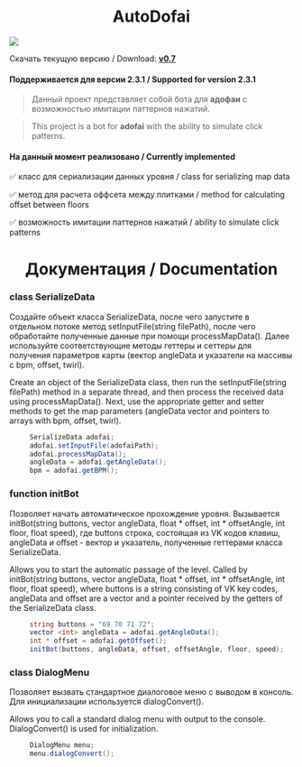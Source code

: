 <h1 align="center"> AutoDofai </h1>

<img src="https://i.imgur.com/0Wy0Djx.png"></img>

Скачать текущую версию / Download: [__v0.7__](https://github.com/vSEK1RO/AutoDofai/releases/download/v0.7/AutoDofai_v0.7.rar)

#### Поддерживается для версии 2.3.1 / Supported for version 2.3.1

>Данный проект представляет собой бота для __адофаи__ с возможностью имитации паттернов нажатий.

>This project is a bot for __adofai__ with the ability to simulate click patterns.

#### На данный момент реализовано / Currently implemented

:white_check_mark: класс для сериализации данных уровня / class for serializing map data

:white_check_mark: метод для расчета оффсета между плитками / method for calculating offset between floors

:white_check_mark: возможность имитации паттернов нажатий / ability to simulate click patterns

<h1 align="center"> Документация / Documentation </h1>

### class SerializeData

Создайте объект класса SerializeData, после чего запустите в отдельном потоке метод setInputFile(string filePath), после чего обработайте полученные данные при помощи processMapData().
Далее используйте соответствующие методы геттеры и сеттеры для получения параметров карты (вектор angleData и указатели на массивы с bpm, offset, twirl).

Create an object of the SerializeData class, then run the setInputFile(string filePath) method in a separate thread, and then process the received data using processMapData().
Next, use the appropriate getter and setter methods to get the map parameters (angleData vector and pointers to arrays with bpm, offset, twirl).
     
```c#
     SerializeData adofai;
     adofai.setInputFile(adofaiPath);
     adofai.processMapData();
     angleData = adofai.getAngleData();
     bpm = adofai.getBPM();
```

### function initBot

Позволяет начать автоматическое прохождение уровня. Вызывается initBot(string buttons, vector <int> angleData, float * offset, int * offsetAngle, int floor, float speed), где buttons строка, состоящая из VK кодов клавиш, angleData и offset - вектор и указатель, полученные геттерами класса SerializeData.

Allows you to start the automatic passage of the level. Called by initBot(string buttons, vector <int> angleData, float * offset, int * offsetAngle, int floor, float speed), where buttons is a string consisting of VK key codes, angleData and offset are a vector and a pointer received by the getters of the SerializeData class.

```c#
     string buttons = "69 70 71 72";
     vector <int> angleData = adofai.getAngleData();
     int * offset = adofai.getOffset();
     initBot(buttons, angleData, offset, offsetAngle, floor, speed); 
```

### class DialogMenu

Позволяет вызвать стандартное диалоговое меню с выводом в консоль. Для инициализации используется dialogConvert().

Allows you to call a standard dialog menu with output to the console. DialogConvert() is used for initialization.

```c#
     DialogMenu menu;
     menu.dialogConvert();
```

